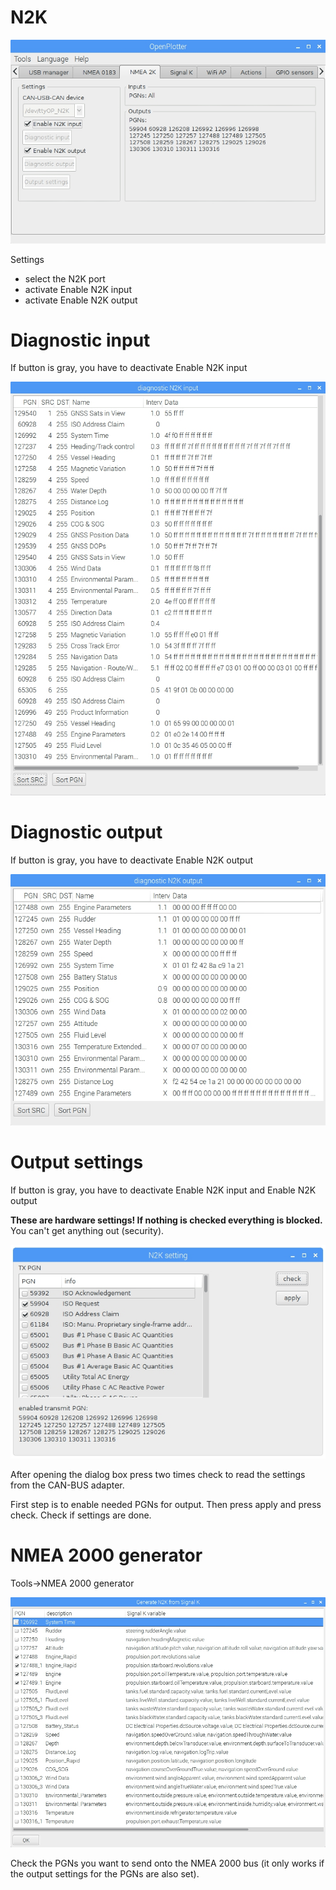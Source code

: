 # N2K

![](NMEA2K.jpg)

Settings

* select the N2K port
* activate Enable N2K input
* activate Enable N2K output

# Diagnostic input

If button is gray, you have to deactivate Enable N2K input

![](diagnosticN2Kinput.jpg)

# Diagnostic output

If button is gray, you have to deactivate Enable N2K output

![](diagnosticN2Koutput.jpg)

# Output settings

If button is gray, you have to deactivate Enable N2K input and Enable N2K output

**These are hardware settings! If nothing is checked everything is blocked.** You can't get anything out (security).

![](N2Kform1.jpg)

After opening the dialog box press two times check to read the settings from the CAN-BUS adapter.

First step is to enable needed PGNs for output. Then press apply and press check. 
Check if settings are done.

# NMEA 2000 generator

Tools-&gt;NMEA 2000 generator

![](nmea2000generator.jpg)

Check the PGNs you want to send onto the NMEA 2000 bus \(it only works if the output settings for the PGNs are also set\).


